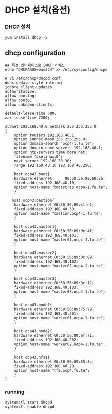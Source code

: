 # DHCP 설치(옵션)

### DHCP 설치

    yum install dhcp -y

## dhcp configuration

    ## 특정 인터페이스로 DHCP 서버스
    echo "DHCPARGS=ens224" >> /etc/sysconfig/dhcpd
    
    # vi /etc/dhcp/dhcpd.conf
    ddns-update-style interim;
    ignore client-updates;
    authoritative;
    allow booting;
    allow bootp;
    allow unknown-clients;
    
    default-lease-time 600;
    max-lease-time 7200;
    
    subnet 192.168.40.0 netmask 255.255.255.0
    {
        option routers 192.168.40.1;
        option subnet-mask 255.255.255.0;
        option domain-search "ocp4-1.fu.te";
        option domain-name-servers 192.168.40.1;
        option ntp-servers time.bora.net;
        filename "pxelinux.0";
        next-server 192.168.20.30;
        range 192.168.40.10 192.168.40.250;
    
        host ocp43.boot{
        hardware ethernet      00:50:56:89:60:2b;
        fixed-address 192.168.40.10;
        option host-name "bootstrap.ocp4-1.fu.te";
        }
    
       host ocp43.bastion{
        hardware ethernet 00:50:56:89:c1:e1;
        fixed-address 192.168.40.30;
        option host-name "bastion.ocp4-1.fu.te";
        }
    
        host ocp43.master1{
        hardware ethernet 00:50:56:89:de:4f;
        fixed-address 192.168.40.101;
        option host-name "master01.ocp4-1.fu.te";
        }
    
        host ocp43.master2{
        hardware ethernet 00:50:56:89:0c:69;
        fixed-address 192.168.40.102;
        option host-name "master02.ocp4-1.fu.te";
        }
    
        host ocp43.master3{
        hardware ethernet 00:50:56:89:8c:12;
        fixed-address 192.168.40.103;
        option host-name "master03.ocp4-1.fu.te";
        }
    
        host ocp43.node1{
        hardware ethernet 00:50:56:89:75:79;
        fixed-address 192.168.40.201;
        option host-name "worker01.ocp4-1.fu.te";
        }
    
        host ocp43.node2{
        hardware ethernet 00:50:56:89:af:71;
        fixed-address 192.168.40.202;
        option host-name "worker02.ocp4-1.fu.te";
        }
    
        host ocp43.nfs1{
        hardware ethernet 00:50:56:89:85:3c;
        fixed-address 192.168.40.20;
        option host-name "nfs.ocp4.fu.te";
        }
    }

### running

    systemctl start dhcpd
    systemctl enable dhcpd